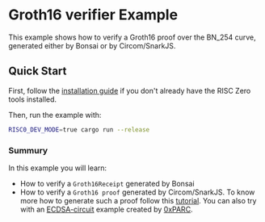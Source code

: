 # Groth16 verifier Example

This example shows how to verify a Groth16 proof over the BN_254 curve,
generated either by Bonsai or by Circom/SnarkJS.

## Quick Start

First, follow the [installation guide] if you don't already have the RISC Zero tools installed.

Then, run the example with:
```bash
RISC0_DEV_MODE=true cargo run --release
```

### Summury
In this example you will learn:
- How to verify a `Groth16Receipt` generated by Bonsai
- How to verify a `Groth16 proof` generated by Circom/SnarkJS. To know more how to generate such a proof follow this [tutorial]. You can also try with an [ECDSA-circuit] example created by [0xPARC].

[installation guide]: https://dev.risczero.com/api/zkvm/quickstart
[tutorial]: (https://docs.circom.io/getting-started/proving-circuits/)
[ECDSA-circuit]: (https://github.com/0xPARC/circom-ecdsa)
[0xPARC]: https://github.com/0xPARC
